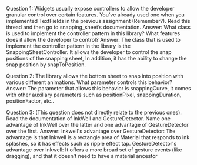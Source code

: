 Question 1:
	Widgets usually expose controllers to allow the developer granular control
	over certain features. You’ve already used one when you implemented
	TextFields in the previous assignment (Remember?).
	Read this thread and then go to snapping_sheet’s documentation.
	Answer: What class is used to implement the controller pattern in this library?
	What features does it allow the developer to control?
Answer:
	The class that is used to implement the controller pattern in the library is
	the SnappingSheetController.
	It allows the developer to control the snap positions of the snapping sheet,
	In addition, it has the ability to change the snap position by snapToPosition.
	
Question 2:
	The library allows the bottom sheet to snap into position with various different
	animations. What parameter controls this behavior?
Answer:
	The parameter that allows this behavior is snappingCurve, it comes with other auxiliary
	parameters such as positionPixel, snappingDuration, positionFactor, etc..
	
Question 3:
	(This question does not directly relate to the previous ones). Read the
	documentation of InkWell and GestureDetector. Name one advantage of
	InkWell over the latter and one advantage of GestureDetector over the first.
Answer:
	Inkwell's advantage over GestureDetector:
		The advantage is that Inkwell is a rectangle area of Material that responds
		to ink splashes, so it has effects such as ripple effect tap.
	GestureDetector's advantage over Inkwell:
		It offers a more broad set of gesture events (like dragging), and that it doesn't 
		need to have a material ancestor